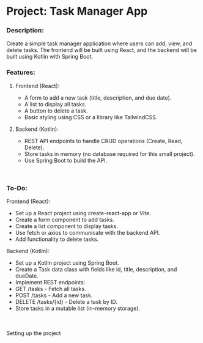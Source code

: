 # Project: Task Manager App

### Description:

Create a simple task manager application where users can add, view, and delete tasks. The frontend will be built using React, and the backend will be built using Kotlin with Spring Boot.

### Features:

1. Frontend (React):

    - A form to add a new task (title, description, and due date).
    - A list to display all tasks.
    - A button to delete a task.
    - Basic styling using CSS or a library like TailwindCSS.

2. Backend (Kotlin):

    - REST API endpoints to handle CRUD operations (Create, Read, Delete).
    - Store tasks in memory (no database required for this small project).
    - Use Spring Boot to build the API.


<br>

### To-Do:

Frontend (React):

- Set up a React project using create-react-app or Vite.
- Create a form component to add tasks.
- Create a list component to display tasks.
- Use fetch or axios to communicate with the backend API.
- Add functionality to delete tasks.

Backend (Kotlin):

- Set up a Kotlin project using Spring Boot.
- Create a Task data class with fields like id, title, description, and dueDate.
- Implement REST endpoints:
- GET /tasks - Fetch all tasks.
- POST /tasks - Add a new task.
- DELETE /tasks/{id} - Delete a task by ID.
- Store tasks in a mutable list (in-memory storage).


<br><br>
 Setting up the project
